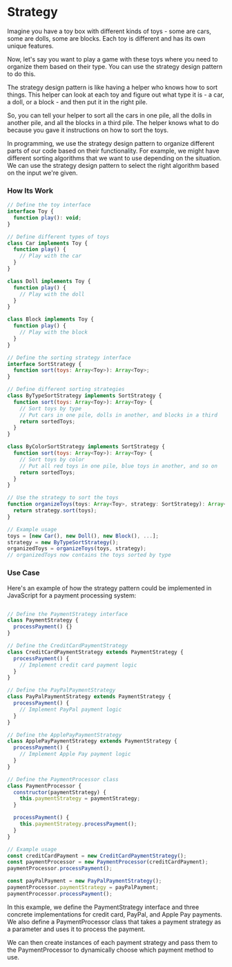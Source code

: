 # Strategy


Imagine you have a toy box with different kinds of toys - some are cars, some are dolls, some are blocks. Each toy is different and has its own unique features. 

Now, let's say you want to play a game with these toys where you need to organize them based on their type. You can use the strategy design pattern to do this. 

The strategy design pattern is like having a helper who knows how to sort things. This helper can look at each toy and figure out what type it is - a car, a doll, or a block - and then put it in the right pile. 

So, you can tell your helper to sort all the cars in one pile, all the dolls in another pile, and all the blocks in a third pile. The helper knows what to do because you gave it instructions on how to sort the toys. 

In programming, we use the strategy design pattern to organize different parts of our code based on their functionality. For example, we might have different sorting algorithms that we want to use depending on the situation. We can use the strategy design pattern to select the right algorithm based on the input we're given.



### How Its Work

```javascript
// Define the toy interface
interface Toy {
  function play(): void;
}

// Define different types of toys
class Car implements Toy {
  function play() {
    // Play with the car
  }
}

class Doll implements Toy {
  function play() {
    // Play with the doll
  }
}

class Block implements Toy {
  function play() {
    // Play with the block
  }
}

// Define the sorting strategy interface
interface SortStrategy {
  function sort(toys: Array<Toy>): Array<Toy>;
}

// Define different sorting strategies
class ByTypeSortStrategy implements SortStrategy {
  function sort(toys: Array<Toy>): Array<Toy> {
    // Sort toys by type
    // Put cars in one pile, dolls in another, and blocks in a third
    return sortedToys;
  }
}

class ByColorSortStrategy implements SortStrategy {
  function sort(toys: Array<Toy>): Array<Toy> {
    // Sort toys by color
    // Put all red toys in one pile, blue toys in another, and so on
    return sortedToys;
  }
}

// Use the strategy to sort the toys
function organizeToys(toys: Array<Toy>, strategy: SortStrategy): Array<Toy> {
  return strategy.sort(toys);
}

// Example usage
toys = [new Car(), new Doll(), new Block(), ...];
strategy = new ByTypeSortStrategy();
organizedToys = organizeToys(toys, strategy);
// organizedToys now contains the toys sorted by type
```


### Use Case


Here's an example of how the strategy pattern could be implemented in JavaScript for a payment processing system:


```javascript

// Define the PaymentStrategy interface
class PaymentStrategy {
  processPayment() {}
}

// Define the CreditCardPaymentStrategy
class CreditCardPaymentStrategy extends PaymentStrategy {
  processPayment() {
    // Implement credit card payment logic
  }
}

// Define the PayPalPaymentStrategy
class PayPalPaymentStrategy extends PaymentStrategy {
  processPayment() {
    // Implement PayPal payment logic
  }
}

// Define the ApplePayPaymentStrategy
class ApplePayPaymentStrategy extends PaymentStrategy {
  processPayment() {
    // Implement Apple Pay payment logic
  }
}

// Define the PaymentProcessor class
class PaymentProcessor {
  constructor(paymentStrategy) {
    this.paymentStrategy = paymentStrategy;
  }

  processPayment() {
    this.paymentStrategy.processPayment();
  }
}

// Example usage
const creditCardPayment = new CreditCardPaymentStrategy();
const paymentProcessor = new PaymentProcessor(creditCardPayment);
paymentProcessor.processPayment();

const payPalPayment = new PayPalPaymentStrategy();
paymentProcessor.paymentStrategy = payPalPayment;
paymentProcessor.processPayment(); 

```

In this example, we define the PaymentStrategy interface and three concrete implementations for credit card, PayPal, and Apple Pay payments. We also define a PaymentProcessor class that takes a payment strategy as a parameter and uses it to process the payment.

We can then create instances of each payment strategy and pass them to the PaymentProcessor to dynamically choose which payment method to use.












